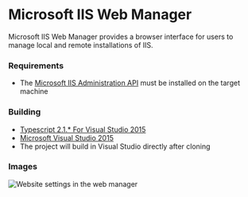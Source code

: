 # Microsoft IIS Web Manager
Microsoft IIS Web Manager provides a browser interface for users to manage local and remote installations of IIS.

### Requirements
* The [Microsoft IIS Administration API](https://github.com/microsoft/iis.administration) must be installed on the target machine

### Building
* [Typescript 2.1.* For Visual Studio 2015 ](https://www.microsoft.com/en-us/download/details.aspx?id=48593)
* [Microsoft Visual Studio 2015](https://www.visualstudio.com/en-us/news/releasenotes/vs2015-update3-vs)
* The project will build in Visual Studio directly after cloning

### Images

![Website settings in the web manager][file-editor]

[file-editor]: https://iisnetblogs.blob.core.windows.net/media/adminapi/1.0.39/file_editor_with_diff_shrunk2.png "Website settings in the web manager"
